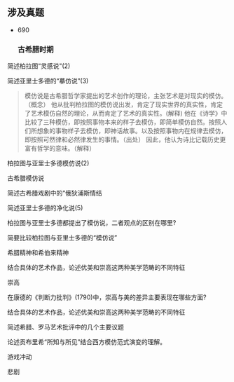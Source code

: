 ## 涉及真题
- 690
  ### 古希腊时期
简述柏拉图“灵感说"(2)

简述亚里士多德的“摹仿说”(3)

>模仿说是古希腊哲学家提出的艺术创作的理论，主张艺术是对现实的模仿。（概念）
他从批判柏拉图的模仿说出发，肯定了现实世界的真实性，肯定了艺术模仿自然的理论，从而肯定了艺术的真实性。(解释)
他在《诗学》中比较了三种模仿，即按照事物本来的样子去模仿，即简单模仿自然。按照人们所想象的事物样子去模仿，即神话故事。以及按照事物内在规律去模仿，即按照可然律和必然律发生的事情。（出处）
因此，他认为诗比记载历史更富有哲学的意味。（解释）

柏拉图与亚里士多德模仿说(2)

古希腊模仿说

简述古希腊戏剧中的“俄狄浦斯情结

简述亚里士多德的净化说(5)

柏拉图与亚⾥⼠多德都提出了模仿说，⼆者观点的区别在哪⾥? 

简要⽐较柏拉图与亚⾥⼠多德的“模仿说” 

希腊精神和希伯来精神

结合具体的艺术作品，论述优美和崇高这两种美学范畴的不同特征

崇⾼ 

在康德的《判断⼒批判》(1790)中，崇⾼与美的差异主要表现在哪些⽅⾯?

结合具体的艺术作品，论述优美和崇⾼这两种美学范畴的不同特征

简述希腊、罗马艺术批评中的几个主要议题

论述贡布⾥希“所知与所见”结合西⽅模仿范式演变的理解。 

游戏冲动

悲剧 
